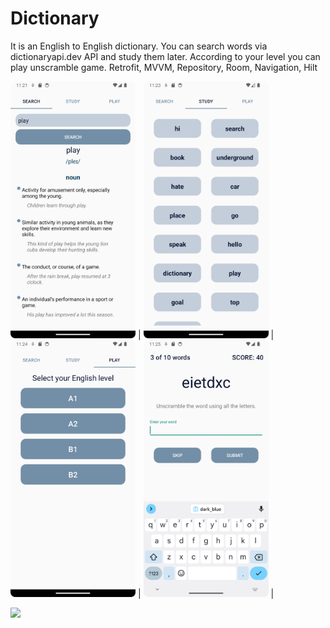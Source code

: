 # Dictionary
It is an English to English dictionary. You can search words via dictionaryapi.dev API and study them later. According to your level you can play unscramble game.
Retrofit, MVVM, Repository, Room, Navigation, Hilt


<img src="https://github.com/harmanmstf/Dictionary/blob/9c6c7b240ef35c7b632ef9b163f7ca81abd62a5a/dictionary1.png" width="200"> | <img src="https://github.com/harmanmstf/Dictionary/blob/8a81146069203b4a06277df76ef1254cfb32ea0b/dictionary2.png" width="200"> | <img src="https://github.com/harmanmstf/Dictionary/blob/8a81146069203b4a06277df76ef1254cfb32ea0b/dictionary3.png" width="200"> | <img src="https://github.com/harmanmstf/Dictionary/blob/8a81146069203b4a06277df76ef1254cfb32ea0b/dictionary4.png" width="200"> |

<img src="Dictionary/screenshots/dictionary1.png" width= "200" >





